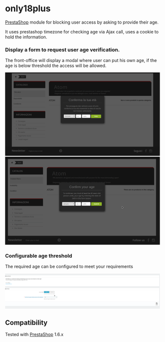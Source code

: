 # only18plus
[PrestaShop](https://www.prestashop.com/it) module for blocking user access by asking to provide their age.

It uses prestashop timezone for checking age via Ajax call, uses a cookie to hold the information.


### Display a form to request user age verification.

The front-office will display a modal where user can put his own age, if the age is below threshold the access will be
allowed.

![frontend italian](img/screen1.png)
![frontend english](img/screen2.png)

### Configurable age threshold

The required age can be configured to meet your requirements

![backend configuration ](img/screen3.png)


## Compatibility

Tested with [PrestaShop](https://www.prestashop.com/it) 1.6.x
